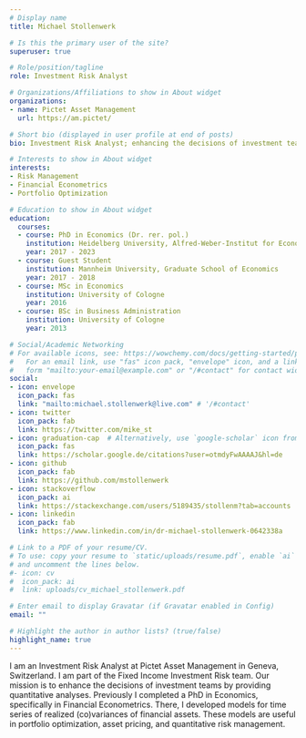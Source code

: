 ```yaml
---
# Display name
title: Michael Stollenwerk

# Is this the primary user of the site?
superuser: true

# Role/position/tagline
role: Investment Risk Analyst

# Organizations/Affiliations to show in About widget
organizations:
- name: Pictet Asset Management
  url: https://am.pictet/

# Short bio (displayed in user profile at end of posts)
bio: Investment Risk Analyst; enhancing the decisions of investment teams by providing quantitative analyses.

# Interests to show in About widget
interests:
- Risk Management
- Financial Econometrics
- Portfolio Optimization

# Education to show in About widget
education:
  courses:
  - course: PhD in Economics (Dr. rer. pol.)
    institution: Heidelberg University, Alfred-Weber-Institut for Economics
    year: 2017 - 2023
  - course: Guest Student
    institution: Mannheim University, Graduate School of Economics
    year: 2017 - 2018
  - course: MSc in Economics
    institution: University of Cologne
    year: 2016
  - course: BSc in Business Administration
    institution: University of Cologne
    year: 2013

# Social/Academic Networking
# For available icons, see: https://wowchemy.com/docs/getting-started/page-builder/#icons
#   For an email link, use "fas" icon pack, "envelope" icon, and a link in the
#   form "mailto:your-email@example.com" or "/#contact" for contact widget.
social:
- icon: envelope
  icon_pack: fas
  link: "mailto:michael.stollenwerk@live.com" # '/#contact'
- icon: twitter
  icon_pack: fab
  link: https://twitter.com/mike_st
- icon: graduation-cap  # Alternatively, use `google-scholar` icon from `ai` icon pack
  icon_pack: fas
  link: https://scholar.google.de/citations?user=otmdyFwAAAAJ&hl=de
- icon: github
  icon_pack: fab
  link: https://github.com/mstollenwerk
- icon: stackoverflow
  icon_pack: ai
  link: https://stackexchange.com/users/5189435/stollenm?tab=accounts
- icon: linkedin
  icon_pack: fab
  link: https://www.linkedin.com/in/dr-michael-stollenwerk-0642338a

# Link to a PDF of your resume/CV.
# To use: copy your resume to `static/uploads/resume.pdf`, enable `ai` icons in `params.toml`,
# and uncomment the lines below.
#- icon: cv
#  icon_pack: ai
#  link: uploads/cv_michael_stollenwerk.pdf

# Enter email to display Gravatar (if Gravatar enabled in Config)
email: ""

# Highlight the author in author lists? (true/false)
highlight_name: true
---
```


I am an Investment Risk Analyst at Pictet Asset Management in Geneva, Switzerland. I am part of the Fixed Income Investment Risk team. Our mission is to enhance the decisions of investment teams by providing quantitative analyses. Previously I completed a PhD in Economics, specifically in Financial Econometrics. There, I developed models for time series of realized (co)variances of financial assets. These models are useful in portfolio optimization, asset pricing, and quantitative risk management.

[//]: # ({{< icon name="download" pack="fas" >}} Download my {{< staticref "uploads/demo_resume.pdf" "newtab" >}}resumé{{< /staticref >}}.)
